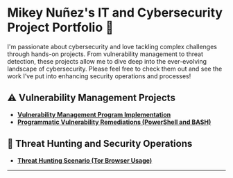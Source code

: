 # Mikey Nuñez's IT and Cybersecurity Project Portfolio 🔐

I'm passionate about cybersecurity and love tackling complex challenges through hands-on projects. From vulnerability management to threat detection, these projects allow me to dive deep into the ever-evolving landscape of cybersecurity. Please feel free to check them out and see the work I’ve put into enhancing security operations and processes!


## ⚠️ Vulnerability Management Projects

- **[Vulnerability Management Program Implementation](https://github.com/mikeyn1gm/vulnerability-management-program)**
- **[Programmatic Vulnerability Remediations (PowerShell and BASH)](https://github.com/mikeyn1gm/programmatic-vulnerability-remediations)**

## 🚨 Threat Hunting and Security Operations

- **[Threat Hunting Scenario (Tor Browser Usage)](https://github.com/mikeyn1gm/threat-hunting-scenario-tor)**

<hr/>



<!--
<img width="35" alt="image" src="https://github.com/user-attachments/assets/2f41c7cd-5ea8-4475-b451-a37161b6c3fb"> 
<img width="35" alt="image" src="https://github.com/user-attachments/assets/77649969-9910-4994-8b96-74a116cfb2a8">
-->
